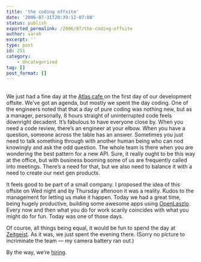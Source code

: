 ```yaml
---
title: 'the coding offsite'
date: '2006-07-31T20:39:12-07:00'
status: publish
exported_permalink: /2006/07/the-coding-offsite
author: sarah
excerpt: ''
type: post
id: 251
category:
    - Uncategorized
tag: []
post_format: []
---
```

[](https://www.ultrasaurus.com/images/blog/atlas-offsite.png)  
We just had a fine day at the [Atlas cafe ](http://www.atlascafe.net/)on the first day of our development offsite. We’ve got an agenda, but mostly we spent the day coding. One of the engineers noted that that a day of pure coding was nothing new, but as a manager, personally, 8 hours straight of uninterrupted code feels downright decadent. It’s fabulous to have everyone close by. When you need a code review, there’s an engineer at your elbow. When you have a question, someone across the table has an answer. Sometimes you just need to talk something through with another human being who can nod knowingly and ask the odd question. The whole team is there when you are wondering the best pattern for a new API. Sure, it really ought to be this way at the office, but with business booming some of us are frequently called into meetings. There’s a need for that, but we also need to balance it with a need to create our next gen products.

It feels good to be part of a small company. I proposed the idea of this offsite on Wed night and by Thursday aftenoon it was a reality. Kudos to the management for letting us make it happen. Today we had a great time, being hugely productive, building some awesome apps using [OpenLaszlo](http://www.openlaszlo.org). Every now and then what you do for work scarily coincides with what you might do for fun. Today was one of those days.

Of course, all things being equal, it would be fun to spend the day at [Zeitgeist](http://sanfrancisco.citysearch.com/profile/868351). As it was, we just spent the evening there. (Sorry no picture to incriminate the team — my camera battery ran out.)

By the way, we’re [hiring](http://www.laszlosystems.com/company/jobs/).